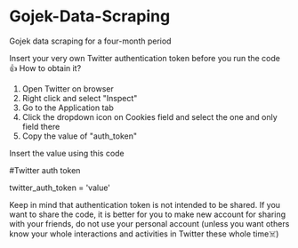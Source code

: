 # Gojek-Data-Scraping
Gojek data scraping for a four-month period

Insert your very own Twitter authentication token before you run the code 👍
How to obtain it? 
1. Open Twitter on browser
2. Right click and select "Inspect"
3. Go to the Application tab
4. Click the dropdown icon on Cookies field and select the one and only field there
5. Copy the value of "auth_token"

Insert the value using this code

#Twitter auth token

twitter_auth_token = 'value'

Keep in mind that authentication token is not intended to be shared. If you want to share the code, it is better for you to make new account for sharing with your friends, do not use your personal account (unless you want others know your whole interactions and activities in Twitter these whole time☠️)

